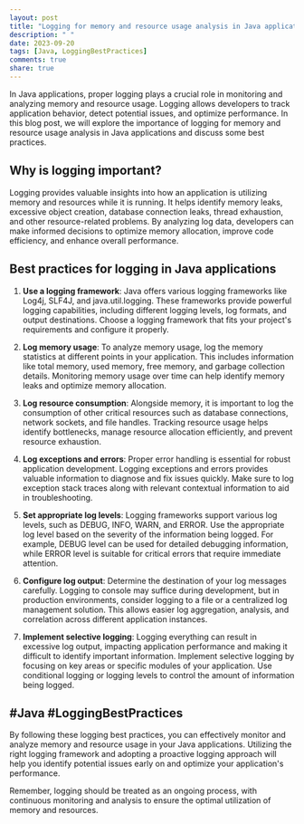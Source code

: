 ```yaml
---
layout: post
title: "Logging for memory and resource usage analysis in Java applications"
description: " "
date: 2023-09-20
tags: [Java, LoggingBestPractices]
comments: true
share: true
---
```


In Java applications, proper logging plays a crucial role in monitoring and analyzing memory and resource usage. Logging allows developers to track application behavior, detect potential issues, and optimize performance. In this blog post, we will explore the importance of logging for memory and resource usage analysis in Java applications and discuss some best practices.

## Why is logging important?

Logging provides valuable insights into how an application is utilizing memory and resources while it is running. It helps identify memory leaks, excessive object creation, database connection leaks, thread exhaustion, and other resource-related problems. By analyzing log data, developers can make informed decisions to optimize memory allocation, improve code efficiency, and enhance overall performance.

## Best practices for logging in Java applications

1. **Use a logging framework**: Java offers various logging frameworks like Log4j, SLF4J, and java.util.logging. These frameworks provide powerful logging capabilities, including different logging levels, log formats, and output destinations. Choose a logging framework that fits your project's requirements and configure it properly.

2. **Log memory usage**: To analyze memory usage, log the memory statistics at different points in your application. This includes information like total memory, used memory, free memory, and garbage collection details. Monitoring memory usage over time can help identify memory leaks and optimize memory allocation.

3. **Log resource consumption**: Alongside memory, it is important to log the consumption of other critical resources such as database connections, network sockets, and file handles. Tracking resource usage helps identify bottlenecks, manage resource allocation efficiently, and prevent resource exhaustion.

4. **Log exceptions and errors**: Proper error handling is essential for robust application development. Logging exceptions and errors provides valuable information to diagnose and fix issues quickly. Make sure to log exception stack traces along with relevant contextual information to aid in troubleshooting.

5. **Set appropriate log levels**: Logging frameworks support various log levels, such as DEBUG, INFO, WARN, and ERROR. Use the appropriate log level based on the severity of the information being logged. For example, DEBUG level can be used for detailed debugging information, while ERROR level is suitable for critical errors that require immediate attention.

6. **Configure log output**: Determine the destination of your log messages carefully. Logging to console may suffice during development, but in production environments, consider logging to a file or a centralized log management solution. This allows easier log aggregation, analysis, and correlation across different application instances.

7. **Implement selective logging**: Logging everything can result in excessive log output, impacting application performance and making it difficult to identify important information. Implement selective logging by focusing on key areas or specific modules of your application. Use conditional logging or logging levels to control the amount of information being logged.

## #Java #LoggingBestPractices

By following these logging best practices, you can effectively monitor and analyze memory and resource usage in your Java applications. Utilizing the right logging framework and adopting a proactive logging approach will help you identify potential issues early on and optimize your application's performance.

Remember, logging should be treated as an ongoing process, with continuous monitoring and analysis to ensure the optimal utilization of memory and resources.